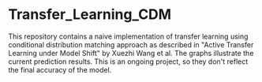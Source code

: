 # Transfer_Learning_CDM
This repository contains a naive implementation of transfer learning using conditional distribution matching approach as described in "Active Transfer Learning under Model Shift" by Xuezhi Wang et al.
The graphs illustrate the current prediction results. This is an ongoing project, so they don't reflect the final accuracy of the model.
